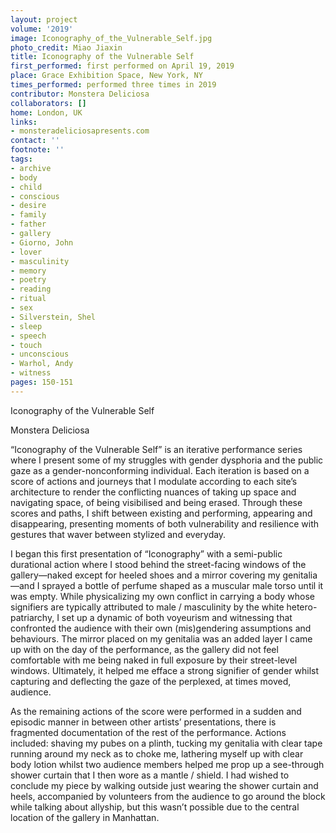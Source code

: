```yaml
---
layout: project
volume: '2019'
image: Iconography_of_the_Vulnerable_Self.jpg
photo_credit: Miao Jiaxin
title: Iconography of the Vulnerable Self
first_performed: first performed on April 19, 2019
place: Grace Exhibition Space, New York, NY
times_performed: performed three times in 2019
contributor: Monstera Deliciosa
collaborators: []
home: London, UK
links:
- monsteradeliciosapresents.com
contact: ''
footnote: ''
tags:
- archive
- body
- child
- conscious
- desire
- family
- father
- gallery
- Giorno, John
- lover
- masculinity
- memory
- poetry
- reading
- ritual
- sex
- Silverstein, Shel
- sleep
- speech
- touch
- unconscious
- Warhol, Andy
- witness
pages: 150-151
---
```



Iconography of the Vulnerable Self

Monstera Deliciosa

“Iconography of the Vulnerable Self” is an iterative performance series where I present some of my struggles with gender dysphoria and the public gaze as a gender-nonconforming individual. Each iteration is based on a score of actions and journeys that I modulate according to each site’s architecture to render the conflicting nuances of taking up space and navigating space, of being visibilised and being erased. Through these scores and paths, I shift between existing and performing, appearing and disappearing, presenting moments of both vulnerability and resilience with gestures that waver between stylized and everyday.

I began this first presentation of “Iconography” with a semi-public durational action where I stood behind the street-facing windows of the gallery—naked except for heeled shoes and a mirror covering my genitalia—and I sprayed a bottle of perfume shaped as a muscular male torso until it was empty. While physicalizing my own conflict in carrying a body whose signifiers are typically attributed to male / masculinity by the white hetero-patriarchy, I set up a dynamic of both voyeurism and witnessing that confronted the audience with their own (mis)gendering assumptions and behaviours. The mirror placed on my genitalia was an added layer I came up with on the day of the performance, as the gallery did not feel comfortable with me being naked in full exposure by their street-level windows. Ultimately, it helped me efface a strong signifier of gender whilst capturing and deflecting the gaze of the perplexed, at times moved, audience.

As the remaining actions of the score were performed in a sudden and episodic manner in between other artists’ presentations, there is fragmented documentation of the rest of the performance. Actions included: shaving my pubes on a plinth, tucking my genitalia with clear tape running around my neck as to choke me, lathering myself up with clear body lotion whilst two audience members helped me prop up a see-through shower curtain that I then wore as a mantle / shield. I had wished to conclude my piece by walking outside just wearing the shower curtain and heels, accompanied by volunteers from the audience to go around the block while talking about allyship, but this wasn’t possible due to the central location of the gallery in Manhattan.

